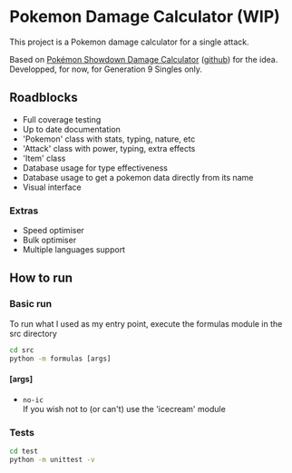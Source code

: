 # Pokemon Damage Calculator (WIP)

This project is a Pokemon damage calculator for a single attack.

Based on [Pokémon Showdown Damage Calculator](https://calc.pokemonshowdown.com) ([github](https://github.com/smogon/damage-calc)) for the idea. Developped, for now, for Generation 9 Singles only.

## Roadblocks

- Full coverage testing
- Up to date documentation
- 'Pokemon' class with stats, typing, nature, etc
- 'Attack' class with power, typing, extra effects
- 'Item' class
- Database usage for type effectiveness
- Database usage to get a pokemon data directly from its name
- Visual interface

### Extras

- Speed optimiser
- Bulk optimiser
- Multiple languages support

## How to run

### Basic run

To run what I used as my entry point, execute the formulas module in the src directory

```cmd
cd src
python -m formulas [args]
```

#### [args]

- ```no-ic```  
If you wish not to (or can't) use the 'icecream' module

### Tests

```cmd
cd test
python -m unittest -v
```
